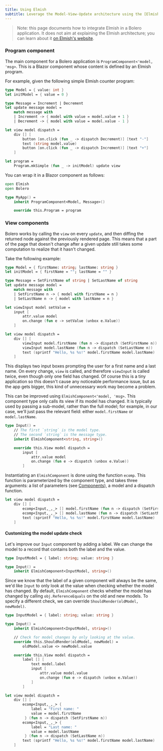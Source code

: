 ```yaml
---
title: Using Elmish
subtitle: Leverage the Model-View-Update architecture using the [Elmish](https://elmish.github.io/elmish/) library
---
```


> Note: this page documents how to integrate Elmish in a Bolero application. It does not aim at explaining the Elmish architecture; you can learn about it [on Elmish's website](https://elmish.github.io/elmish/).

### Program component

The main component for a Bolero application is `ProgramComponent<'model, 'msg>`. This is a Blazor component whose content is defined by an Elmish program.

For example, given the following simple Elmish counter program:

```fsharp
type Model = { value: int }
let initModel = { value = 0 }

type Message = Increment | Decrement
let update message model =
    match message with
    | Increment -> { model with value = model.value + 1 }
    | Decrement -> { model with value = model.value - 1 }

let view model dispatch =
    div [] [
        button [on.click (fun _ -> dispatch Decrement)] [text "-"]
        text (string model.value)
        button [on.click (fun _ -> dispatch Increment)] [text "+"]
    ]

let program =
    Program.mkSimple (fun _ -> initModel) update view
```

You can wrap it in a Blazor component as follows:

```fsharp
open Elmish
open Bolero

type MyApp() =
    inherit ProgramComponent<Model, Message>()

    override this.Program = program
```

### View components

Bolero works by calling the `view` on every `update`, and then diffing the returned node against the previously rendered page. This means that a part of the page that doesn't change after a given update still takes some computation to realize that it hasn't changed.

Take the following example:

```fsharp
type Model = { firstName: string; lastName: string }
let initModel = { firstName = ""; lastName = "" }

type Message = SetFirstName of string | SetLastName of string
let update message model =
    match message with
    | SetFirstName n -> { model with firstName = n }
    | SetLastName n -> { model with lastName = n }

let viewInput model setValue =
    input [
        attr.value model
        on.change (fun e -> setValue (unbox e.Value))
    ]

let view model dispatch =
    div [] [
        viewInput model.firstName (fun n -> dispatch (SetFirstName n))
        viewInput model.lastName (fun n -> dispatch (SetLastName n))
        text (sprintf "Hello, %s %s!" model.firstName model.lastName)
    ]
```

This displays two input boxes prompting the user for a first name and a last name. On every change, `view` is called, and therefore `viewInput` is called twice, even though only one field has changed. Of course this is a tiny application so this doesn't cause any noticeable performance issue, but as the app gets bigger, this kind of unnecessary work may become a problem.

This can be improved using `ElmishComponent<'model, 'msg>`. This component type only calls its view if its model has changed. It is typically used by passing a sub-model, rather than the full model; for example, in our case, we'll just pass the relevant field: either `model.firstName` or `model.lastName`.

```fsharp
type Input() =
    // The first `string` is the model type.
    // The second `string` is the message type.
    inherit ElmishComponent<string, string>()

    override this.View model dispatch =
        input [
            attr.value model
            on.change (fun e -> dispatch (unbox e.Value))
        ]
```

Instantiating an `ElmishComponent` is done using the function `ecomp`. This function is parameterized by the component type, and takes three arguments: a list of parameters (see [Components](HTML#components)), a model and a dispatch function.

```fsharp
let view model dispatch =
    div [] [
        ecomp<Input,_,_> [] model.firstName (fun n -> dispatch (SetFirstName n))
        ecomp<Input,_,_> [] model.lastName (fun n -> dispatch (SetLastName n))
        text (sprintf "Hello, %s %s!" model.firstName model.lastName)
    ]
```

#### Customizing the model update check

Let's improve our `Input` component by adding a label. We can change the model to a record that contains both the label and the value.

```fsharp
type InputModel = { label: string; value: string }

type Input() =
    inherit ElmishComponent<InputModel, string>()
```

Since we know that the label of a given component will always be the same, we'd like `Input` to only look at the value when checking whether the model has changed. By default, `ElmishComponent` checks whether the model has changed by calling `obj.ReferenceEquals` on the old and new models. To specify a different check, we can override `ShouldRender(oldModel, newModel)`.

```fsharp
type InputModel = { label: string; value: string }

type Input() =
    inherit ElmishComponent<InputModel, string>()

    // Check for model changes by only looking at the value.
    override this.ShouldRender(oldModel, newModel) =
        oldModel.value <> newModel.value

    override this.View model dispatch =
        label [] [
            text model.label
            input [
                attr.value model.value
                on.change (fun e -> dispatch (unbox e.Value))
            ]
        ]

let view model dispatch =
    div [] [
        ecomp<Input,_,_> {
            label = "First name: "
            value = model.firstName
         } (fun n -> dispatch (SetFirstName n))
        ecomp<Input,_,_> {
            label = "Last name: "
            value = model.lastName
         } (fun n -> dispatch (SetLastName n))
        text (sprintf "Hello, %s %s!" model.firstName model.lastName)
    ]
```
